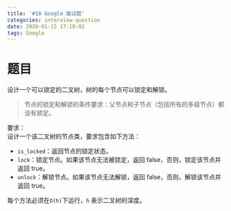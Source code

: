 ```yaml
---
title: '#18 Google 面试题'
categories: interview-question
date: 2020-01-15 17:10:02
tags: Google
---
```

# 题目
设计一个可以锁定的二叉树，树的每个节点可以锁定和解锁。
> 节点的锁定和解锁的条件要求：父节点和子节点（包括所有的多级节点）都没有锁定。

要求：  
设计一个该二叉树的节点类，要求包含如下方法：
- `is_locked`：返回节点的锁定状态。
- `lock`：锁定节点。如果该节点无法被锁定，返回 false，否则，锁定该节点并返回 true。
- `unlock`：解锁节点。如果该节点无法解锁，返回 false，否则，解锁该节点并返回 true。

每个方法必须在`O(h)`下运行，`h` 表示二叉树的深度。